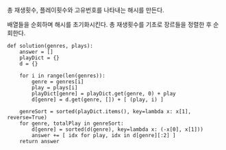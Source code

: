총 재생횟수, 플레이횟수와 고유번호를 나타내는 해시를 만든다.

배열들을 순회하며 해시를 초기화시킨다.
총 재생횟수를 기초로 장르들을 정렬한 후 순회한다.
```
def solution(genres, plays):
    answer = []
    playDict = {}
    d = {}

    for i in range(len(genres)):
        genre = genres[i]
        play = plays[i]
        playDict[genre] = playDict.get(genre, 0) + play
        d[genre] = d.get(genre, []) + [ (play, i) ]

    genreSort = sorted(playDict.items(), key=lambda x: x[1], reverse=True)
    for genre, totalPlay in genreSort:
        d[genre] = sorted(d(genre), key=lambda x: (-x[0], x[1]))
        answer += [ idx for play, idx in d[genre][:2] ]
    return answer
```